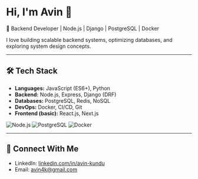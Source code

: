 # Hi, I'm Avin 👋  
🚀 Backend Developer | Node.js | Django | PostgreSQL | Docker  

I love building scalable backend systems, optimizing databases, and exploring system design concepts.

---

## 🛠️ Tech Stack
- **Languages:** JavaScript (ES6+), Python  
- **Backend:** Node.js, Express, Django (DRF)  
- **Databases:** PostgreSQL, Redis, NoSQL  
- **DevOps:** Docker, CI/CD, Git  
- **Frontend (basic):** React.js, Next.js  

![Node.js](https://img.shields.io/badge/Node.js-43853D?logo=node.js&logoColor=white)
![PostgreSQL](https://img.shields.io/badge/PostgreSQL-316192?logo=postgresql&logoColor=white)
![Docker](https://img.shields.io/badge/Docker-2496ED?logo=docker&logoColor=white)

---

## 🤝 Connect With Me
- LinkedIn: [linkedin.com/in/avin-kundu](www.linkedin.com/in/avin-kundu-105650297)  
- Email: [avin4k@gmail.com](mailto:avin4k@gmail.com)  
